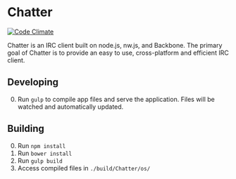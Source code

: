 # Chatter

[![Code Climate](https://codeclimate.com/github/Jake0oo0/chatter/badges/gpa.svg)](https://codeclimate.com/github/Jake0oo0/chatter)

Chatter is an IRC client built on node.js, nw.js, and Backbone. The primary goal of Chatter is to provide an easy to use, cross-platform and efficient IRC client. 

## Developing
0. Run ```gulp``` to compile app files and serve the application. Files will be watched and automatically updated.

## Building
0. Run ```npm install```
0. Run ```bower install```
0. Run ```gulp build```
0. Access compiled files in ```./build/Chatter/os/```